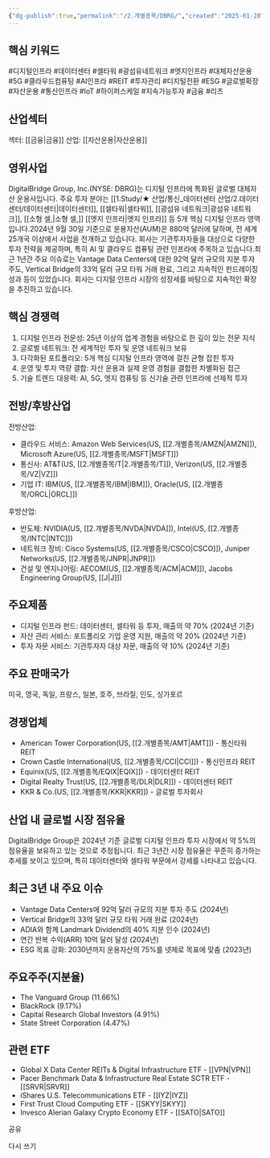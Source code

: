```yaml
---
{"dg-publish":true,"permalink":"/2.개별종목/DBRG/","created":"2025-01-28T10:06:05.189+09:00","updated":"2025-06-03T20:05:58.647+09:00"}
---
```


## 핵심 키워드

#디지털인프라 #데이터센터 #셀타워 #광섬유네트워크 #엣지인프라 #대체자산운용 #5G #클라우드컴퓨팅 #AI인프라 #REIT #투자관리 #디지털전환 #ESG #글로벌확장 #자산운용 #통신인프라 #IoT #하이퍼스케일 #지속가능투자 #금융 #리츠 

## 산업섹터

섹터: [[금융\|금융]]
산업: [[자산운용\|자산운용]]

## 영위사업

DigitalBridge Group, Inc.(NYSE: DBRG)는 디지털 인프라에 특화된 글로벌 대체자산 운용사입니다. 주요 투자 분야는 [[1.Study/★ 산업/통신_데이터센터 산업/2.데이터센터/데이터센터\|데이터센터]], [[셀타워\|셀타워]], [[광섬유 네트워크\|광섬유 네트워크]], [[소형 셀,\|소형 셀,]] [[엣지 인프라\|엣지 인프라]] 등 5개 핵심 디지털 인프라 영역입니다.2024년 9월 30일 기준으로 운용자산(AUM)은 880억 달러에 달하며, 전 세계 25개국 이상에서 사업을 전개하고 있습니다. 회사는 기관투자자들을 대상으로 다양한 투자 전략을 제공하며, 특히 AI 및 클라우드 컴퓨팅 관련 인프라에 주목하고 있습니다.최근 1년간 주요 이슈로는 Vantage Data Centers에 대한 92억 달러 규모의 지분 투자 주도, Vertical Bridge의 33억 달러 규모 타워 거래 완료, 그리고 지속적인 펀드레이징 성과 등이 있었습니다. 회사는 디지털 인프라 시장의 성장세를 바탕으로 지속적인 확장을 추진하고 있습니다.

## 핵심 경쟁력

1. 디지털 인프라 전문성: 25년 이상의 업계 경험을 바탕으로 한 깊이 있는 전문 지식
2. 글로벌 네트워크: 전 세계적인 투자 및 운영 네트워크 보유
3. 다각화된 포트폴리오: 5개 핵심 디지털 인프라 영역에 걸친 균형 잡힌 투자
4. 운영 및 투자 역량 결합: 자산 운용과 실제 운영 경험을 결합한 차별화된 접근
5. 기술 트렌드 대응력: AI, 5G, 엣지 컴퓨팅 등 신기술 관련 인프라에 선제적 투자

## 전방/후방산업

전방산업:

- 클라우드 서비스: Amazon Web Services(US, [[2.개별종목/AMZN\|AMZN]]), Microsoft Azure(US, [[2.개별종목/MSFT\|MSFT]])
- 통신사: AT&T(US, [[2.개별종목/T\|2.개별종목/T]]), Verizon(US, [[2.개별종목/VZ\|VZ]])
- 기업 IT: IBM(US, [[2.개별종목/IBM\|IBM]]), Oracle(US, [[2.개별종목/ORCL\|ORCL]])

후방산업:

- 반도체: NVIDIA(US, [[2.개별종목/NVDA\|NVDA]]), Intel(US, [[2.개별종목/INTC\|INTC]])
- 네트워크 장비: Cisco Systems(US, [[2.개별종목/CSCO\|CSCO]]), Juniper Networks(US, [[2.개별종목/JNPR\|JNPR]])
- 건설 및 엔지니어링: AECOM(US, [[2.개별종목/ACM\|ACM]]), Jacobs Engineering Group(US, [[J\|J]])

## 주요제품

- 디지털 인프라 펀드: 데이터센터, 셀타워 등 투자, 매출의 약 70% (2024년 기준)
- 자산 관리 서비스: 포트폴리오 기업 운영 지원, 매출의 약 20% (2024년 기준)
- 투자 자문 서비스: 기관투자자 대상 자문, 매출의 약 10% (2024년 기준)

## 주요 판매국가

미국, 영국, 독일, 프랑스, 일본, 호주, 브라질, 인도, 싱가포르

## 경쟁업체

- American Tower Corporation(US, [[2.개별종목/AMT\|AMT]]) - 통신타워 REIT
- Crown Castle International(US, [[2.개별종목/CCI\|CCI]]) - 통신인프라 REIT
- Equinix(US, [[2.개별종목/EQIX\|EQIX]]) - 데이터센터 REIT
- Digital Realty Trust(US, [[2.개별종목/DLR\|DLR]]) - 데이터센터 REIT
- KKR & Co.(US, [[2.개별종목/KKR\|KKR]]) - 글로벌 투자회사

## 산업 내 글로벌 시장 점유율

DigitalBridge Group은 2024년 기준 글로벌 디지털 인프라 투자 시장에서 약 5%의 점유율을 보유하고 있는 것으로 추정됩니다. 최근 3년간 시장 점유율은 꾸준히 증가하는 추세를 보이고 있으며, 특히 데이터센터와 셀타워 부문에서 강세를 나타내고 있습니다.

## 최근 3년 내 주요 이슈

- Vantage Data Centers에 92억 달러 규모의 지분 투자 주도 (2024년)
- Vertical Bridge의 33억 달러 규모 타워 거래 완료 (2024년)
- ADIA와 함께 Landmark Dividend의 40% 지분 인수 (2024년)
- 연간 반복 수익(ARR) 10억 달러 달성 (2024년)
- ESG 목표 강화: 2030년까지 운용자산의 75%를 넷제로 목표에 맞춤 (2023년)

## 주요주주(지분율)

- The Vanguard Group (11.66%)
- BlackRock (9.17%)
- Capital Research Global Investors (4.91%)
- State Street Corporation (4.47%)

## 관련 ETF

- Global X Data Center REITs & Digital Infrastructure ETF - [[VPN\|VPN]]
- Pacer Benchmark Data & Infrastructure Real Estate SCTR ETF - [[SRVR\|SRVR]]
- iShares U.S. Telecommunications ETF - [[IYZ\|IYZ]]
- First Trust Cloud Computing ETF - [[SKYY\|SKYY]]
- Invesco Alerian Galaxy Crypto Economy ETF - [[SATO\|SATO]]

공유

다시 쓰기